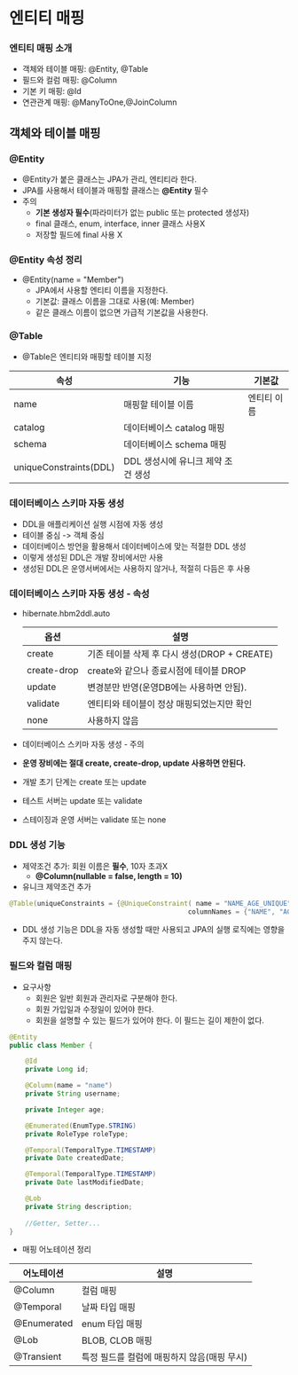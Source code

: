 # 엔티티 매핑

### 엔티티 매핑 소개
- 객체와 테이블 매핑: @Entity, @Table
- 필드와 컬럼 매핑: @Column
- 기본 키 매핑: @Id
- 연관관계 매핑: @ManyToOne,@JoinColumn

## 객체와 테이블 매핑

### @Entity

- @Entity가 붙은 클래스는 JPA가 관리, 엔티티라 한다.
- JPA를 사용해서 테이블과 매핑할 클래스는 **@Entity** 필수
- 주의
  - **기본 생성자 필수**(파라미터가 없는 public 또는 protected 생성자)
  - final 클래스, enum, interface, inner 클래스 사용X
  - 저장할 필드에 final 사용 X

### @Entity 속성 정리

- @Entity(name = "Member")
  - JPA에서 사용할 엔티티 이름을 지정한다.
  - 기본값: 클래스 이름을 그대로 사용(예: Member)
  - 같은 클래스 이름이 없으면 가급적 기본값을 사용한다.

### @Table

- @Table은 엔티티와 매핑할 테이블 지정

| 속성                   | 기능                               | 기본값      |
| ---------------------- | ---------------------------------- | ----------- |
| name                   | 매핑할 테이블 이름                 | 엔티티 이름 |
| catalog                | 데이터베이스 catalog 매핑          |             |
| schema                 | 데이터베이스 schema 매핑           |             |
| uniqueConstraints(DDL) | DDL 생성시에 유니크 제약 조건 생성 |             |

### 데이터베이스 스키마 자동 생성

- DDL을 애플리케이션 실행 시점에 자동 생성
- 테이블 중심 -> 객체 중심
- 데이터베이스 방언을 활용해서 데이터베이스에 맞는 적절한 DDL 생성
- 이렇게 생성된 DDL은 개발 장비에서만 사용
- 생성된 DDL은 운영서버에서는 사용하지 않거나, 적절히 다듬은 후 사용

### 데이터베이스 스키마 자동 생성 - 속성
- hibernate.hbm2ddl.auto

  | 옵션        | 설명                               |
  | ----------- |----------------------------------|
  | create      | 기존 테이블 삭제 후 다시 생성(DROP + CREATE) |
  | create-drop | create와 같으나 종료시점에 테이블 DROP       |
  | update      | 변경분만 반영(운영DB에는 사용하면 안됨).         |
  | validate    | 엔티티와 테이블이 정상 매핑되었는지만 확인          |
  | none        | 사용하지 않음                          |

- 데이터베이스 스키마 자동 생성 - 주의
- **운영 장비에는 절대 create, create-drop, update 사용하면 안된다.**
- 개발 초기 단계는 create 또는 update
- 테스트 서버는 update 또는 validate
- 스테이징과 운영 서버는 validate 또는 none

### DDL 생성 기능

- 제약조건 추가: 회원 이름은 **필수**, 10자 초과X
  - **@Column(nullable = false, length = 10)**
- 유니크 제약조건 추가
``` java
@Table(uniqueConstraints = {@UniqueConstraint( name = "NAME_AGE_UNIQUE",
                                             columnNames = {"NAME", "AGE"} )})
```
- DDL 생성 기능은 DDL을 자동 생성할 때만 사용되고 JPA의 실행 로직에는 영향을 주지 않는다.

### 필드와 컬럼 매핑

- 요구사항
  - 회원은 일반 회원과 관리자로 구분해야 한다. 
  - 회원 가입일과 수정일이 있어야 한다.
  - 회원을 설명할 수 있는 필드가 있어야 한다. 이 필드는 길이 제한이 없다.

```java
@Entity
public class Member {

    @Id
    private Long id;

    @Column(name = "name")
    private String username;

    private Integer age;

    @Enumerated(EnumType.STRING)
    private RoleType roleType;

    @Temporal(TemporalType.TIMESTAMP)
    private Date createdDate;

    @Temporal(TemporalType.TIMESTAMP)
    private Date lastModifiedDate;

    @Lob
    private String description;
    
    //Getter, Setter...
}
```

- 매핑 어노테이션 정리


| 어노테이션        | 설명                              |
| ----------- |---------------------------------|
| @Column      | 컬럼 매핑 |
| @Temporal  | 날짜 타입 매핑       |
| @Enumerated      | enum 타입 매핑         |
| @Lob    | BLOB, CLOB 매핑          |
| @Transient        | 특정 필드를 컬럼에 매핑하지 않음(매핑 무시)|